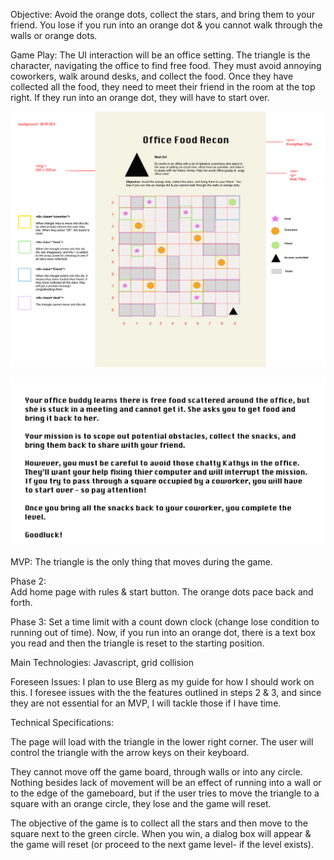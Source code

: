 
Objective:
Avoid the orange dots, collect the stars, and bring them to your friend.
You lose if you run into an orange dot & you cannot walk through the walls or orange dots.

Game Play:
The UI interaction will be an office setting. The triangle is the character, navigating the office to find free food. They must avoid annoying coworkers, walk around desks, and collect the food. Once they have collected all the food, they need to meet their friend in the room at the top right. If they run into an orange dot, they will have to start over.

![alt text](https://github.com/J3SS13/OfficeFoodReconGame/blob/master/styleguide10x10.jpg)

![alt text](https://github.com/J3SS13/OfficeFoodReconGame/blob/master/IntroDialog.png)

MVP:
The triangle is the only thing that moves during the game.

Phase 2:  
Add home page with rules & start button. The orange dots pace back and forth.

Phase 3:
Set a time limit with a count down clock (change lose condition to running out of time).  Now, if you run into an orange dot, there is a text box you read and then the triangle is reset to the starting position.

Main Technologies:
Javascript, grid collision

Foreseen Issues:
I plan to use Blerg as my guide for how I should work on this.  I foresee issues with the the features outlined in steps 2 & 3, and since they are not essential for an MVP, I will tackle those if I have time.


Technical Specifications:

The page will load with the triangle in the lower right corner.  The user will control the triangle with the arrow keys on their keyboard.

They cannot move off the game board, through walls or into any circle. Nothing besides lack of movement will be an effect of running into a wall or to the edge of the gameboard, but if the user tries to move the triangle to a square with an orange circle, they lose and the game will reset.

The objective of the game is to collect all the stars and then move to the square next to the green circle. When you win, a dialog box will appear & the game will reset (or proceed to the next game level- if the level exists).

